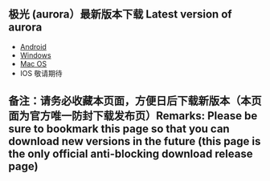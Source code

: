
## 极光 (aurora）最新版本下载 Latest version of aurora
- <a href="https://github.com/getaurora/download/releases/download/v3.0.1/aurora-v3.0.1s-release-1.apk"> Android </a>
- <a href="https://github.com/getaurora/download/releases/download/v2.8.5/aurora-v2.8.5S-release.exe"> Windows </a>
- <a href="https://github.com/getaurora/download/releases/download/v3.0.1/aurora-v3.0.1S-release-1.pkg"> Mac OS </a>
- IOS 敬请期待 

## 备注：请务必收藏本页面，方便日后下载新版本（本页面为官方唯一防封下载发布页）Remarks: Please be sure to bookmark this page so that you can download new versions in the future (this page is the only official anti-blocking download release page)
